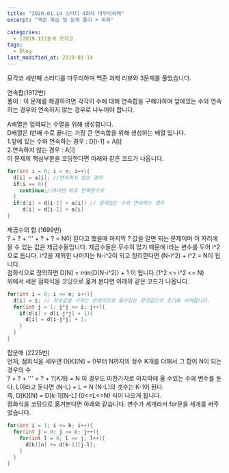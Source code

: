 ```yaml
---
title: "2020.01.14 스터디 4회차 마무리하며"
excerpt: "백준 복습 및 문제 풀이 + 회화"

categories:
  - (2019.12)동계 모각코
tags:
  - Blog
last_modified_at: 2019-01-14
---
```

모각코 세번째 스터디를 마무리하며 백준 과제 리뷰와 3문제를 풀었습니다.  

연속합(1912번)  
풀이 : 이 문제를 해결하려면 각각의 수에 대해 연속합을 구해야하며 앞에있는 수와 연속하는 경우와 연속하지 않는 경우로 나누어야 합니다.  

A배열은 입력되는 수열을 위해 생성합니다.  
D배열은 i번째 수로 끝나는 가장 큰 연속합을 위해 생성하는 배열 입니다.  
1.앞에 있는 수와 연속하는 경우 : D[i-1] + A[i]  
2.연속하지 않는 경우 : A[i]  
이 문제의 핵심부분을 코딩한다면 아래와 같은 코드가 나옵니다.  

~~~java
for(int i = 0; i < n; i++){
  d[i] = a[i]; //연속하지 않는 경우
  if(i == 0){
    continue;//0이면 바로 반복문으로
  }
  if(d[i] < d[i-1] + a[i]) // 앞에있는 수와 연속하는 경우
     d[i] = d[i-1] + a[i]
}
~~~  


제곱수의 합 (1699번)  
? + ? + ''' + ? + ? = N이 된다고 했을때 마지막 ? 값을 알면 되는 문제이며 이 자리에 올 수 있는 값은 제곱수들입니다. 제곱수들은 무수히 많기 때문에 i라는 변수를 두어 i^2으로 둡니다. i^2을 제외한 나머지는 N-i^2이 되고 정리한다면 (N-i^2) + i^2 = N이 됩니다.    
점화식으로 정의하면 D[N] = min(D[N-i^2]) + 1 이 됩니다.(1^2 <= i^2 <= N)  
위에서 세운 점화식을 코딩으로 옮겨 본다면 아래와 같은 코드가 나옵니다.  
~~~java  
for(int i = 0; i <= n; i++){
  d[i] = i; // 최솟값을 구하는 문제이므로 올수있는 최댓값으로 초기화 시켜줍니다.
  for(int j = 1; j*j <= i; j++){
    if(d[i] > d[i-j*j] + 1){
      d[i] = d[i-j*j] + 1;
    }
  }
}
~~~  


합분해 (2225번)  
먼저, 점화식을 세우면 D[K][N] = 0부터 N까지의 정수 K개를 더해서 그 합이 N이 되는 경우의 수  
? + ? + ''' + ? + ?(K개) = N 이 경우도 마찬가지로 마지막에 올 수있는 수에 변수를 둔다. L이라고 둔다면 (N-L) + L = N  (N-L)의 갯수는 K-1이 된다.  
즉, D[K][N] = D[k-1][N-L] (0<=L<=N) 식이 나오게 됩니다.  
점화식을 코딩으로 옮겨본다면 아래와 같습니다. 변수가 세개라서 for문을 세개를 써주었습니다.  
~~~java  
for(int i = 1; i <= k; i++){
  for(int j = 0; j <= n; j++){
    for(int l = 0; l <= j; l++){
      d[k][n] += d[k-1][j-l];
    }
  }
}
~~~  
